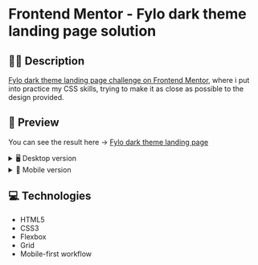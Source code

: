 # Frontend Mentor - Fylo dark theme landing page solution

## ✍🏻 Description

[Fylo dark theme landing page challenge on Frontend Mentor](https://www.frontendmentor.io/challenges/fylo-dark-theme-landing-page-5ca5f2d21e82137ec91a50fd), where i put into practice my CSS skills, trying to make it as close as possible to the design provided.

## 🎨 Preview

You can see the result here → [Fylo dark theme landing page](https://fylo-dark-theme-landing-page-yoimeldev.netlify.app/)

<details>
    <summary>🖥️ Desktop version</summary>

![](images\Desktop.png)

</details>

<details>
    <summary>📱 Mobile version</summary>

![](images\Mobile.png)

</details>

## :computer: Technologies

- HTML5
- CSS3
- Flexbox
- Grid
- Mobile-first workflow
